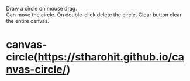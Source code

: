 Draw a circle on mouse drag.<br/>
Can move the circle.
On double-click delete the circle.
Clear button clear the entire canvas.
# canvas-circle(https://stharohit.github.io/canvas-circle/)
